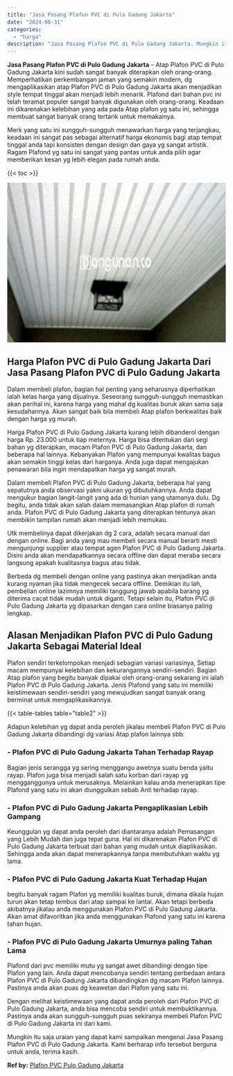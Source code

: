 ```yaml
---
title: "Jasa Pasang Plafon PVC di Pulo Gadung Jakarta"
date: "2024-08-31"
categories: 
  - "harga"
description: "Jasa Pasang Plafon PVC di Pulo Gadung Jakarta. Mungkin itu saja uraian yang dapat kami sampaikan mengenai Jasa Pasang Plafon PVC di Pulo Gadung Jakarta. Kami..."
---
```


**Jasa Pasang Plafon PVC di Pulo Gadung Jakarta** – Atap Plafon PVC di Pulo Gadung Jakarta kini sudah sangat banyak diterapkan oleh orang-orang. Memperhatikan perkembangan jaman yang semakin modern, dg mengaplikasikan atap Plafon PVC di Pulo Gadung Jakarta akan menjadikan style tempat tinggal akan menjadi lebih menarik. Plafond dari bahan pvc ini telah teramat populer sangat banyak digunakan oleh orang-orang. Keadaan ini dikarenakan kelebihan yang ada pada Atap plafon yg satu ini, sehingga membuat sangat banyak orang tertarik untuk memakainya.

Merk yang satu ini sungguh-sungguh menawarkan harga yang terjangkau, keadaan ini sangat pas sebagai alternatif harga ekonomis bagi atap tempat tinggal anda tapi konsisten dengan design dan gaya yg sangat artistik. Ragam Plafond yg satu ini sangat yang pantas untuk anda pilih agar memberikan kesan yg lebih elegan pada rumah anda.

{{< toc >}}

![Jasa Pasang Plafon PVC di Pulo Gadung Jakarta](/images/flafond-pvc-murah31.png)

## Harga Plafon PVC di Pulo Gadung Jakarta Dari Jasa Pasang Plafon PVC di Pulo Gadung Jakarta

Dalam membeli plafon, bagian hal penting yang seharusnya diperhatikan ialah kelas harga yang dijualnya. Seseorang sungguh-sungguh memastikan akan perihal ini, karena harga yang mahal dg kualitas buruk akan sama saja kesudahannya. Akan sangat baik bila membeli Atap plafon berkwalitas baik dengan harga yg murah.

Harga Plafon PVC di Pulo Gadung Jakarta kurang lebih dibanderol dengan harga Rp. 23.000 untuk tiap meternya. Harga bisa ditentukan dari segi bahan yg diterapkan, macam Plafon PVC di Pulo Gadung Jakarta, dan beberapa hal lainnya. Kebanyakan Plafon yang mempunyai kwalitas bagus akan semakin tinggi kelas dari harganya. Anda juga dapat mengajukan penawaran bila ingin mendapatkan harga yg sangat murah.

Dalam membeli Plafon PVC di Pulo Gadung Jakarta, beberapa hal yang sepatutnya anda observasi yakni ukuran yg dibutuhkannya. Anda dapat mengukur bagian langit-langit yang ada di hunian yang utamanya dulu. Dg begitu, anda tidak akan salah dalam memasangkan Atap plafon di rumah anda. Plafon PVC di Pulo Gadung Jakarta yang diterapkan tentunya akan membikin tampilan rumah akan menjadi lebih memukau.

Utk membelinya dapat dikerjakan dg 2 cara, adalah secara manual dan dengan online. Bagi anda yang mau membeli secara manual berarti mesti mengunjungi supplier atau tempat agen Plafon PVC di Pulo Gadung Jakarta. Disini anda akan mendapatkannya secara offline dan dapat meraba secara langsung apakah kualitasnya bagus atau tidak.

Berbeda dg membeli dengan online yang pastinya akan menjadikan anda kurang nyaman jika tidak mengecek secara offline. Demikian itu lah, pembelian online lazimnya memiliki tanggung jawab apabila barang yg diterima cacat tidak mudah untuk diganti. Tetapi selain itu, Plafon PVC di Pulo Gadung Jakarta yg dipasarkan dengan cara online biasanya paling lengkap.

## Alasan Menjadikan Plafon PVC di Pulo Gadung Jakarta Sebagai Material Ideal

Plafon sendiri terkelompokan menjadi sebagian variasi variasinya, Setiap macam mempunyai kelebihan dan kekurangannya sendiri-sendiri. Bagian Atap plafon yang begitu banyak dipakai oleh orang-orang sekarang ini ialah Plafon PVC di Pulo Gadung Jakarta. Jenis Plafond yang satu ini memiliki keistimewaan sendiri-sendiri yang mewujudkan sangat banyak orang berminat untuk mengaplikasikannya.

{{< table-tables table="table2" >}}

Adapun kelebihan yg dapat anda peroleh jikalau membeli Plafon PVC di Pulo Gadung Jakarta dibandingi dg variasi Atap plafon lainnya sbb:

### \- Plafon PVC di Pulo Gadung Jakarta Tahan Terhadap Rayap

Bagian jenis serangga yg sering menggangu awetnya suatu benda yaitu rayap. Plafon juga bisa menjadi salah satu korban dari rayap yg mengganggunya untuk merusaknya. Melainkan kalau anda menerapkan tipe Plafond yang satu ini akan diunggulkan sebab Anti terhadap rayap.

### \- Plafon PVC di Pulo Gadung Jakarta Pengaplikasian Lebih Gampang

Keunggulan yg dapat anda peroleh dari diantaranya adalah Pemasangan yang Lebih Mudah dan juga tepat guna. Hal ini dikarenakan Plafon PVC di Pulo Gadung Jakarta terbuat dari bahan yang mudah untuk diaplikasikan. Sehingga anda akan dapat menerapkannya tanpa membutuhkan waktu yg lama.

### \- Plafon PVC di Pulo Gadung Jakarta Kuat Terhadap Hujan

begitu banyak ragam Plafon yg memiliki kualitas buruk, dimana dikala hujan turun akan tetap tembus dari atap sampai ke lantai. Akan tetapi berbeda akibatnya jikalau anda menggunakan Plafon PVC di Pulo Gadung Jakarta. Akan amat difavoritkan jika anda menggunakan Plafond yang satu ini karena tahan hujan.

### \- Plafon PVC di Pulo Gadung Jakarta Umurnya paling Tahan Lama

Plafond dari pvc memiliki mutu yg sangat awet dibandingi dengan tipe Plafon yang lain. Anda dapat mencobanya sendiri tentang perbedaan antara Plafon PVC di Pulo Gadung Jakarta dibandingkan dg macam Plafon lainnya. Pastinya anda akan puas dg keawetan dari Plafon yang satu ini.

Dengan melihat keistimewaan yang dapat anda peroleh dari Plafon PVC di Pulo Gadung Jakarta, anda bisa mencoba sendiri untuk membuktikannya. Pastinya anda akan sungguh-sungguh puas sekiranya membeli Plafon PVC di Pulo Gadung Jakarta ini dari kami.

Mungkin itu saja uraian yang dapat kami sampaikan mengenai Jasa Pasang Plafon PVC di Pulo Gadung Jakarta. Kami berharap info tersebut berguna untuk anda, terima kasih.

**Ref by:** [Plafon PVC Pulo Gadung Jakarta](https://id.wikipedia.org/wiki/Plafon)

